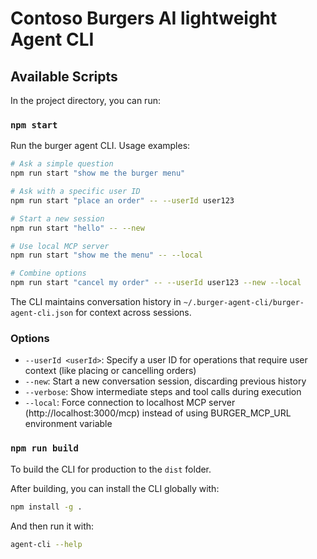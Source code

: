 # Contoso Burgers AI lightweight Agent CLI

## Available Scripts

In the project directory, you can run:

### `npm start`

Run the burger agent CLI. Usage examples:

```bash
# Ask a simple question
npm run start "show me the burger menu"

# Ask with a specific user ID
npm run start "place an order" -- --userId user123

# Start a new session
npm run start "hello" -- --new

# Use local MCP server
npm run start "show me the menu" -- --local

# Combine options
npm run start "cancel my order" -- --userId user123 --new --local
```

The CLI maintains conversation history in `~/.burger-agent-cli/burger-agent-cli.json` for context across sessions.

### Options

- `--userId <userId>`: Specify a user ID for operations that require user context (like placing or cancelling orders)
- `--new`: Start a new conversation session, discarding previous history
- `--verbose`: Show intermediate steps and tool calls during execution
- `--local`: Force connection to localhost MCP server (http://localhost:3000/mcp) instead of using BURGER_MCP_URL environment variable

### `npm run build`

To build the CLI for production to the `dist` folder.

After building, you can install the CLI  globally with:

```bash
npm install -g .
```

And then run it with:

```bash
agent-cli --help
```
